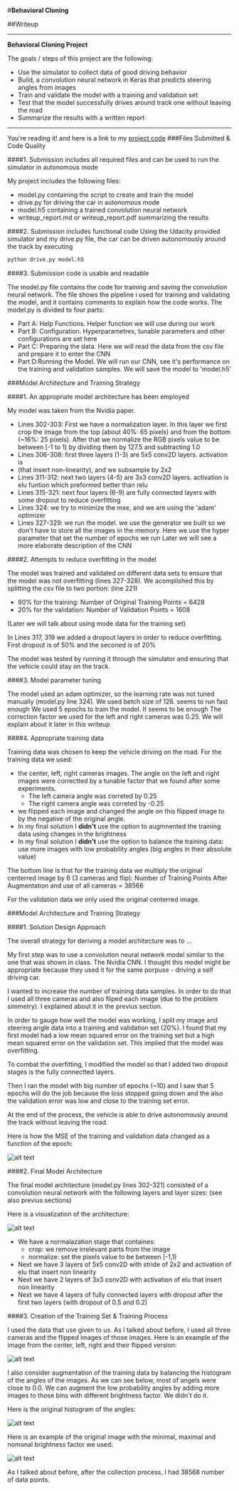 #**Behavioral Cloning** 

##Writeup


---

**Behavioral Cloning Project**

The goals / steps of this project are the following:

* Use the simulator to collect data of good driving behavior
* Build, a convolution neural network in Keras that predicts steering angles from images
* Train and validate the model with a training and validation set
* Test that the model successfully drives around track one without leaving the road
* Summarize the results with a written report


[//]: # (Image References)

[image1]: ./loss_vs_epoch.png "loss_vs_epoch"
[image2]: ./cnn.png "CNN"
[image3]: ./example_cam_and_flip.png "example cameras and flip"
[image4]: ./histo_before.png "histo before"
[image5]: ./example_brightness.png "example brightness"



---

You're reading it! and here is a link to my [project code](https://github.com/shayko18/CarND-Behavioral-Cloning-P3)
###Files Submitted & Code Quality

####1. Submission includes all required files and can be used to run the simulator in autonomous mode

My project includes the following files:

* model.py containing the script to create and train the model
* drive.py for driving the car in autonomous mode
* model.h5 containing a trained convolution neural network 
* writeup_report.md or writeup_report.pdf summarizing the results

####2. Submission includes functional code
Using the Udacity provided simulator and my drive.py file, the car can be driven autonomously around the track by executing 
```sh
python drive.py model.h5
```

####3. Submission code is usable and readable

The model.py file contains the code for training and saving the convolution neural network. The file shows the pipeline i used for training and validating the model, and it contains comments to explain how the code works.
The model.py is divided to four parts:

* Part A: Help Functions. Helper function we will use during our work
* Part B: Configuration. Hyperparametres, tunable parameters and other configurations are set here
* Part C:  Preparing the data. Here we will read the data from the csv file and prepare it to enter the CNN
* Part D:Running the Model. We will run our CNN, see it's performance on the training and validation samples. We will save the model to 'model.h5' 


###Model Architecture and Training Strategy

####1. An appropriate model architecture has been employed

My model was taken from the Nvidia paper. 
* Lines 302-303: First we have a normalization layer. In this layer we first crop the image from the top (about 40%: 65 pixels) and from the bottom (~16%: 25 pixels). After that we normalize the RGB pixels value to be between [-1 to 1) by dividing them by 127.5 and subtracting 1.0
* Lines 306-308: first three layers (1-3) are 5x5 conv2D layers. activation is 
*  (that insert non-linearity), and we subsample by 2x2
* Lines 311-312: next two layers (4-5) are 3x3 conv2D layers. activation is elu funtion which preformed better than relu
* Lines 315-321: next four layers (6-9) are fully connected layers with some dropout to reduce overfitting 
* Lines 324: we try to minimize the mse, and we are using the 'adam' optimizer
* Lines 327-329: we run the model. we use the generator we built so we don't have to store all the images in the memory. Here we use the hyper parameter that set the number of epochs we run
Later we will see a more elaborate description of the CNN 

####2. Attempts to reduce overfitting in the model

The model was trained and validated on different data sets to ensure that the model was not overfitting (lines 327-328). 
We acomplished this by splitting the csv file to two portion: (line 221) 

- 80% for the training: Number of Original Training Points = 6428
- 20% for the validation: Number of Validation Points = 1608

(Later we will talk about using mode data for the training set)

In Lines 317, 319 we added a dropout layers in order to reduce overfitting. First dropout is of 50% and the seconed is of 20% 

The model was tested by running it through the simulator and ensuring that the vehicle could stay on the track.

####3. Model parameter tuning

The model used an adam optimizer, so the learning rate was not tuned manually (model.py line 324).
We used betch size of 128. seems to run fast enough
We used 5 epochs to train the model. It seems to be enough
The correction factor we used for the left and right cameras was 0.25. We will explain about it later in this writeup

####4. Appropriate training data

Training data was chosen to keep the vehicle driving on the road. 
For the training data we used:

* the center, left, right cameras images. The angle on the left and right images were correctted by a tunable factor that we found after some experiments.
	* The left camera angle was correted by 0.25 
	* The right camera angle was correted by -0.25 
* we flipped each image and changed the angle on this flipped image to by the negative of the original angle.
* In my final solution I **didn't** use the option to augmnented the training data using changes in the brightness
* In my final solution I **didn't** use the option to balance the training data: use more images with low probability angles (big angles in their absolute value)

The bottom line is that for the training data we multiply the original centerred image by 6 (3 cameras and flip): Number of Training Points After Augmentation and use of all cameras = 38568

For the validation data we only used the original centerred image.

###Model Architecture and Training Strategy

####1. Solution Design Approach

The overall strategy for deriving a model architecture was to ...

My first step was to use a convolution neural network model similar to the one that was shown in class. The Nvidia CNN. I thought this model might be appropriate because they used it for the same porpuse - driving a self driving car.

I wanted to increase the number of training data samples. In order to do that I used all three cameras and also fliped each image (due to the problem simmetry). I explained about it in the previus section.  

In order to gauge how well the model was working, I split my image and steering angle data into a training and validation set (20%). I found that my first model had a low mean squared error on the training set but a high mean squared error on the validation set. This implied that the model was overfitting.

To combat the overfitting, I modified the model so that I added two dropout stages is the fully connectted layers.

Then I ran the model with big number of epochs (~10) and I saw that 5 epochs will do the job because the loss stopped going down and the also the validation error was low and close to the training set error.

At the end of the process, the vehicle is able to drive autonomously around the track without leaving the road.

Here is how the MSE of the training and validation data changed as a function of the epoch:

![alt text][image1]

####2. Final Model Architecture

The final model architecture (model.py lines 302-321) consisted of a convolution neural network with the following layers and layer sizes: (see also previus sections)

Here is a visualization of the architecture:

![alt text][image2]


* We have a normalazation stage that containes:
	* crop: we remove irrelevant parts from the image
	* normalize: set the pixels value to be between [-1,1)
* Next we have 3 layers of 5x5 conv2D with stride of 2x2 and activation of elu that insert non linearity
* Next we have 2 layers of 3x3 conv2D with activation of elu that insert non linearity
* Next we have 4 layers of fully connected layers with dropout after the first two layers (with dropout of 0.5 and 0.2)

####3. Creation of the Training Set & Training Process

I used the data that use given to us. As I talked about before, I used all three cameras and the flipped images of those images. 
Here is an example of the image from the center, left, right and their flipped version:

![alt text][image3]

I also consider augmentation of the training data by balancing the histogram of the angles of the images. As we can see below, most of angels were close to 0.0. We can augment the low probability angles by adding more images to those bins with different brightness factor. We didn't do it. 

Here is the original histogram of the angles:

![alt text][image4]

Here is an example of the original image with the minimal, maximal and nomonal brightness factor we used:

![alt text][image5]

As I talked about before, after the collection process, I had 38568 number of data points.

